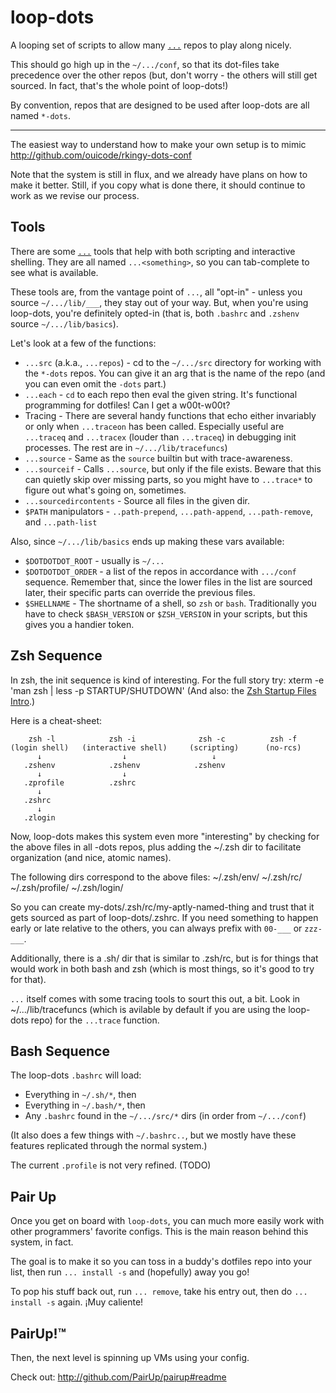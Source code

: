 loop-dots
=========

A looping set of scripts to allow many
[`...`](http://github.com/ingydotnet/....git) repos to play along nicely.

This should go high up in the `~/.../conf`, so that its dot-files take
precedence over the other repos (but, don't worry - the others will still get
sourced. In fact, that's the whole point of loop-dots!)

By convention, repos that are designed to be used after loop-dots are all
named `*-dots`.

---

The easiest way to understand how to make your own setup is to mimic
http://github.com/ouicode/rkingy-dots-conf

Note that the system is still in flux, and we already have plans on how to
make it better. Still, if you copy what is done there, it should continue to
work as we revise our process.

Tools
-----

There are some [`...`](http://github.com/ingydotnet/....git) tools that help
with both scripting and interactive shelling. They are all named
`...<something>`, so you can tab-complete to see what is available.

These tools are, from the vantage point of `...`, all "opt-in" - unless you
source `~/.../lib/___`, they stay out of your way. But, when you're using
loop-dots, you're definitely opted-in (that is, both `.bashrc` and `.zshenv`
source `~/.../lib/basics`).

Let's look at a few of the functions:

* `...src` (a.k.a., `...repos`) - cd to the `~/.../src` directory for working
  with the `*-dots` repos. You can give it an arg that is the name of the
  repo (and you can even omit the `-dots` part.)
* `...each` - `cd` to each repo then eval the given string. It's functional
  programming for dotfiles! Can I get a w00t-w00t?
* Tracing - There are several handy functions that echo either invariably or
  only when `...traceon` has been called. Especially useful are `...traceq`
  and `...tracex` (louder than `...traceq`) in debugging init processes. The
  rest are in `~/.../lib/tracefuncs`)
* `...source` - Same as the `source` builtin but with trace-awareness.
* `...sourceif` - Calls `...source`, but only if the file exists. Beware that
  this can quietly skip over missing parts, so you might have to `...trace*`
  to figure out what's going on, sometimes.
* `...sourcedircontents` - Source all files in the given dir.
* `$PATH` manipulators - `..path-prepend`, `...path-append`, `...path-remove`,
  and `...path-list`

Also, since `~/.../lib/basics` ends up making these vars available:
* `$DOTDOTDOT_ROOT` - usually is `~/...`
* `$DOTDOTDOT_ORDER` - a list of the repos in accordance with `.../conf`
  sequence. Remember that, since the lower files in the list are sourced
  later, their specific parts can override the previous files.
* `$SHELLNAME` - The shortname of a shell, so `zsh` or `bash`. Traditionally
  you have to check `$BASH_VERSION` or `$ZSH_VERSION` in your scripts, but
  this gives you a handier token.

Zsh Sequence
------------

In zsh, the init sequence is kind of interesting. For the full story try:
    xterm -e 'man zsh | less -p STARTUP/SHUTDOWN'
(And also: the [Zsh Startup Files
Intro](http://zsh.sourceforge.net/Intro/intro_3.html).)

Here is a cheat-sheet:

        zsh -l            zsh -i              zsh -c          zsh -f
    (login shell)   (interactive shell)     (scripting)      (no-rcs)
          ↓                  ↓                   ↓
       .zshenv            .zshenv            .zshenv
          ↓                  ↓
       .zprofile          .zshrc
          ↓
       .zshrc
          ↓
       .zlogin

Now, loop-dots makes this system even more "interesting" by checking for the
above files in all -dots repos, plus adding the ~/.zsh dir to facilitate
organization (and nice, atomic names).

The following dirs correspond to the above files:
    ~/.zsh/env/
    ~/.zsh/rc/
    ~/.zsh/profile/
    ~/.zsh/login/

So you can create my-dots/.zsh/rc/my-aptly-named-thing and trust that it gets
sourced as part of loop-dots/.zshrc. If you need something to happen early or
late relative to the others, you can always prefix with `00-___` or `zzz-___`.

Additionally, there is a .sh/ dir that is similar to .zsh/rc, but is for
things that would work in both bash and zsh (which is most things, so it's
good to try for that).

`...` itself comes with some tracing tools to sourt this out, a bit. Look in
~/.../lib/tracefuncs (which is avilable by default if you are using the
loop-dots repo) for the `...trace` function.

Bash Sequence
-------------

The loop-dots `.bashrc` will load:

- Everything in `~/.sh/*`, then
- Everything in `~/.bash/*`, then
- Any `.bashrc` found in the `~/.../src/*` dirs (in order from `~/.../conf`)

(It also does a few things with `~/.bashrc..`, but we mostly have these
features replicated through the normal system.)

The current `.profile` is not very refined. (TODO)

Pair Up
-------

Once you get on board with `loop-dots`, you can much more easily work with
other programmers' favorite configs. This is the main reason behind this
system, in fact.

The goal is to make it so you can toss in a buddy's dotfiles repo into your
list, then run `... install -s` and (hopefully) away you go!

To pop his stuff back out, run `... remove`, take his entry out, then do `...
install -s` again. ¡Muy caliente!

PairUp!™
--------

Then, the next level is spinning up VMs using your config.

Check out: http://github.com/PairUp/pairup#readme
